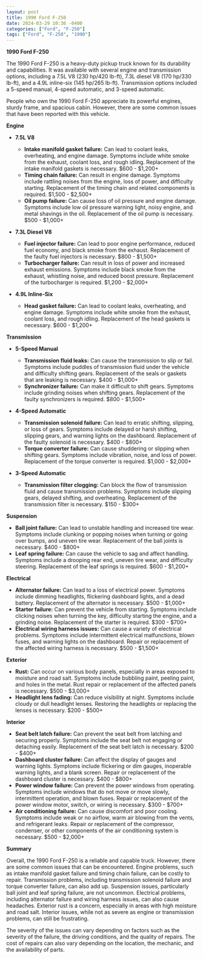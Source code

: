 ```yaml
---
layout: post
title: 1990 Ford F-250
date: 2024-03-29 10:36 -0400
categories: ["Ford", "F-250"]
tags: ["Ford", "F-250", "1990"]
---
```

**1990 Ford F-250**

The 1990 Ford F-250 is a heavy-duty pickup truck known for its durability and capabilities. It was available with several engine and transmission options, including a 7.5L V8 (230 hp/420 lb-ft), 7.3L diesel V8 (170 hp/330 lb-ft), and a 4.9L inline-six (145 hp/265 lb-ft). Transmission options included a 5-speed manual, 4-speed automatic, and 3-speed automatic.

People who own the 1990 Ford F-250 appreciate its powerful engines, sturdy frame, and spacious cabin. However, there are some common issues that have been reported with this vehicle.

**Engine**

* **7.5L V8**
    * **Intake manifold gasket failure:** Can lead to coolant leaks, overheating, and engine damage. Symptoms include white smoke from the exhaust, coolant loss, and rough idling. Replacement of the intake manifold gaskets is necessary. $600 - $1,200+
    * **Timing chain failure:** Can result in engine damage. Symptoms include rattling noises from the engine, loss of power, and difficulty starting. Replacement of the timing chain and related components is required. $1,500 - $2,500+
    * **Oil pump failure:** Can cause loss of oil pressure and engine damage. Symptoms include low oil pressure warning light, noisy engine, and metal shavings in the oil. Replacement of the oil pump is necessary. $500 - $1,000+

* **7.3L Diesel V8**
    * **Fuel injector failure:** Can lead to poor engine performance, reduced fuel economy, and black smoke from the exhaust. Replacement of the faulty fuel injectors is necessary. $800 - $1,500+
    * **Turbocharger failure:** Can result in loss of power and increased exhaust emissions. Symptoms include black smoke from the exhaust, whistling noise, and reduced boost pressure. Replacement of the turbocharger is required. $1,200 - $2,000+

* **4.9L Inline-Six**
    * **Head gasket failure:** Can lead to coolant leaks, overheating, and engine damage. Symptoms include white smoke from the exhaust, coolant loss, and rough idling. Replacement of the head gaskets is necessary. $600 - $1,200+

**Transmission**

* **5-Speed Manual**
    * **Transmission fluid leaks:** Can cause the transmission to slip or fail. Symptoms include puddles of transmission fluid under the vehicle and difficulty shifting gears. Replacement of the seals or gaskets that are leaking is necessary. $400 - $1,000+
    * **Synchronizer failure:** Can make it difficult to shift gears. Symptoms include grinding noises when shifting gears. Replacement of the faulty synchronizers is required. $800 - $1,500+

* **4-Speed Automatic**
    * **Transmission solenoid failure:** Can lead to erratic shifting, slipping, or loss of gears. Symptoms include delayed or harsh shifting, slipping gears, and warning lights on the dashboard. Replacement of the faulty solenoid is necessary. $400 - $800+
    * **Torque converter failure:** Can cause shuddering or slipping when shifting gears. Symptoms include vibration, noise, and loss of power. Replacement of the torque converter is required. $1,000 - $2,000+

* **3-Speed Automatic**
    * **Transmission filter clogging:** Can block the flow of transmission fluid and cause transmission problems. Symptoms include slipping gears, delayed shifting, and overheating. Replacement of the transmission filter is necessary. $150 - $300+

**Suspension**

* **Ball joint failure:** Can lead to unstable handling and increased tire wear. Symptoms include clunking or popping noises when turning or going over bumps, and uneven tire wear. Replacement of the ball joints is necessary. $400 - $800+
* **Leaf spring failure:** Can cause the vehicle to sag and affect handling. Symptoms include a drooping rear end, uneven tire wear, and difficulty steering. Replacement of the leaf springs is required. $600 - $1,200+

**Electrical**

* **Alternator failure:** Can lead to a loss of electrical power. Symptoms include dimming headlights, flickering dashboard lights, and a dead battery. Replacement of the alternator is necessary. $500 - $1,000+
* **Starter failure:** Can prevent the vehicle from starting. Symptoms include clicking noises when turning the key, difficulty starting the engine, and a grinding noise. Replacement of the starter is required. $300 - $700+
* **Electrical wiring harness issues:** Can cause a variety of electrical problems. Symptoms include intermittent electrical malfunctions, blown fuses, and warning lights on the dashboard. Repair or replacement of the affected wiring harness is necessary. $500 - $1,500+

**Exterior**

* **Rust:** Can occur on various body panels, especially in areas exposed to moisture and road salt. Symptoms include bubbling paint, peeling paint, and holes in the metal. Rust repair or replacement of the affected panels is necessary. $500 - $3,000+
* **Headlight lens fading:** Can reduce visibility at night. Symptoms include cloudy or dull headlight lenses. Restoring the headlights or replacing the lenses is necessary. $200 - $500+

**Interior**

* **Seat belt latch failure:** Can prevent the seat belt from latching and securing properly. Symptoms include the seat belt not engaging or detaching easily. Replacement of the seat belt latch is necessary. $200 - $400+
* **Dashboard cluster failure:** Can affect the display of gauges and warning lights. Symptoms include flickering or dim gauges, inoperable warning lights, and a blank screen. Repair or replacement of the dashboard cluster is necessary. $400 - $800+
* **Power window failure:** Can prevent the power windows from operating. Symptoms include windows that do not move or move slowly, intermittent operation, and blown fuses. Repair or replacement of the power window motor, switch, or wiring is necessary. $300 - $700+
* **Air conditioning failure:** Can cause discomfort and poor cooling. Symptoms include weak or no airflow, warm air blowing from the vents, and refrigerant leaks. Repair or replacement of the compressor, condenser, or other components of the air conditioning system is necessary. $500 - $2,000+

**Summary**

Overall, the 1990 Ford F-250 is a reliable and capable truck. However, there are some common issues that can be encountered. Engine problems, such as intake manifold gasket failure and timing chain failure, can be costly to repair. Transmission problems, including transmission solenoid failure and torque converter failure, can also add up. Suspension issues, particularly ball joint and leaf spring failure, are not uncommon. Electrical problems, including alternator failure and wiring harness issues, can also cause headaches. Exterior rust is a concern, especially in areas with high moisture and road salt. Interior issues, while not as severe as engine or transmission problems, can still be frustrating.

The severity of the issues can vary depending on factors such as the severity of the failure, the driving conditions, and the quality of repairs. The cost of repairs can also vary depending on the location, the mechanic, and the availability of parts.
